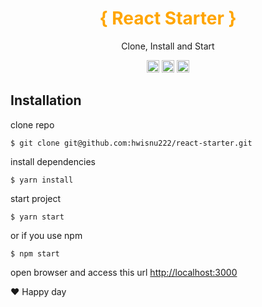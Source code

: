 <div align="center">
    <h1 style="color: orange">{ React Starter }</h1>
    <p>Clone, Install and Start</p>
</div>
<div align="center">
    <a href="https://reactjs.org/"><img src="https://img.shields.io/badge/library-react-blueviolet" height="20"></a>
    <a href="https://react-redux.js.org/"><img src="https://img.shields.io/badge/state management-redux-green" height="20"></a>
    <a href="https://github.com/axios/axios"><img src="https://img.shields.io/badge/http-axios-yellow" height="20"></a>
</div>

## Installation

clone repo

```
$ git clone git@github.com:hwisnu222/react-starter.git
```

install dependencies

```
$ yarn install
```

start project

```
$ yarn start
```

or if you use npm

```
$ npm start
```

open browser and access this url [http://localhost:3000](http://localhost:3000)

❤ Happy day
